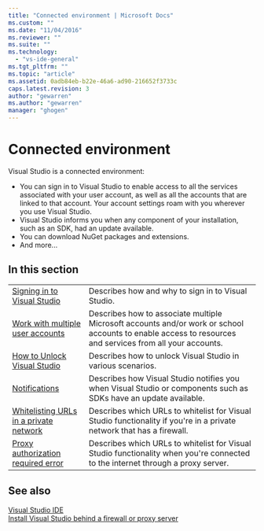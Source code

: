 ```yaml
---
title: "Connected environment | Microsoft Docs"
ms.custom: ""
ms.date: "11/04/2016"
ms.reviewer: ""
ms.suite: ""
ms.technology: 
  - "vs-ide-general"
ms.tgt_pltfrm: ""
ms.topic: "article"
ms.assetid: 0adb84eb-b22e-46a6-ad90-216652f3733c
caps.latest.revision: 3
author: "gewarren"
ms.author: "gewarren"
manager: "ghogen"
---
```

# Connected environment
Visual Studio is a connected environment:  

- You can sign in to Visual Studio to enable access to all the services associated with your user account, as well as all the accounts that are linked to that account. Your account settings roam with you wherever you use Visual Studio.  
- Visual Studio informs you when any component of your installation, such as an SDK, had an update available.  
- You can download NuGet packages and extensions.  
- And more...
  
## In this section  
  
|||  
|-|-|  
|[Signing in to Visual Studio](../ide/signing-in-to-visual-studio.md)|Describes how and why to sign in to Visual Studio.|  
|[Work with multiple user accounts](../ide/work-with-multiple-user-accounts.md)|Describes how to associate multiple Microsoft accounts and/or work or school accounts to enable access to resources and services from all your accounts.|  
|[How to Unlock Visual Studio](../ide/how-to-unlock-visual-studio.md)|Describes how to unlock Visual Studio in various scenarios.|  
|[Notifications](../ide/visual-studio-notifications.md)|Describes how Visual Studio notifies you when Visual Studio or components such as SDKs have an update available.|  
|[Whitelisting URLs in a private network](whitelisting-urls-in-a-private-network.md)|Describes which URLs to whitelist for Visual Studio functionality if you're in a private network that has a firewall.|  
|[Proxy authorization required error](../ide/reference/proxy-authorization-required.md)|Describes which URLs to whitelist for Visual Studio functionality when you're connected to the internet through a proxy server.|  
  
## See also  
[Visual Studio IDE](../ide/visual-studio-ide.md)  
[Install Visual Studio behind a firewall or proxy server](../install/install-visual-studio-behind-a-firewall-or-proxy-server.md)  